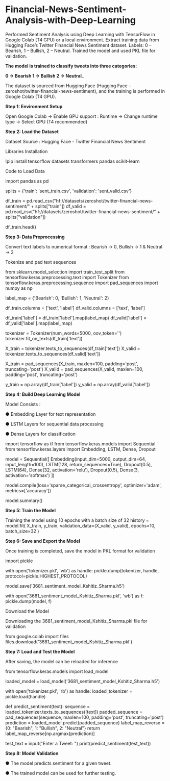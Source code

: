 # Financial-News-Sentiment-Analysis-with-Deep-Learning
Performed Sentiment Analysis using Deep Learning with TensorFlow in Google Colab (T4 GPU) or a local environment. Extract training data from Hugging Face’s Twitter Financial News Sentiment dataset. Labels: 0 – Bearish, 1 – Bullish, 2 – Neutral. Trained the model and used PKL file for validation.

**The model is trained to classify tweets into three categories:**

**0 → Bearish
1 → Bullish
2 → Neutral**_

The dataset is sourced from Hugging Face (Hugging Face - zeroshot/twitter-financial-news-sentiment), and the training is performed in Google Colab (T4 GPU).

**Step 1: Environment Setup**

Open Google Colab →  Enable GPU support : Runtime → Change runtime type → Select GPU (T4 recommended)

**Step 2: Load the Dataset**

Dataset Source : Hugging Face - Twitter Financial News Sentiment

Libraries Installation

!pip install tensorflow datasets transformers pandas scikit-learn

Code to Load Data

import pandas as pd

splits = {'train': 'sent_train.csv', 'validation': 'sent_valid.csv'}

df_train = pd.read_csv("hf://datasets/zeroshot/twitter-financial-news-sentiment/" + splits["train"])
df_valid = pd.read_csv("hf://datasets/zeroshot/twitter-financial-news-sentiment/" + splits["validation"])

df_train.head()

**Step 3: Data Preprocessing**

Convert text labels to numerical format : Bearish → 0, Bullish → 1 & Neutral → 2

Tokenize and pad text sequences

from sklearn.model_selection import train_test_split
from tensorflow.keras.preprocessing.text import Tokenizer
from tensorflow.keras.preprocessing.sequence import pad_sequences
import numpy as np

label_map = {'Bearish': 0, 'Bullish': 1, 'Neutral': 2}

df_train.columns = ['text', 'label']
df_valid.columns = ['text', 'label']

df_train['label'] = df_train['label'].map(label_map)
df_valid['label'] = df_valid['label'].map(label_map)

tokenizer = Tokenizer(num_words=5000, oov_token='<OOV>')
tokenizer.fit_on_texts(df_train['text'])

X_train = tokenizer.texts_to_sequences(df_train['text'])
X_valid = tokenizer.texts_to_sequences(df_valid['text'])

X_train = pad_sequences(X_train, maxlen=100, padding='post', truncating='post')
X_valid = pad_sequences(X_valid, maxlen=100, padding='post', truncating='post')

y_train = np.array(df_train['label'])
y_valid = np.array(df_valid['label'])

**Step 4: Build Deep Learning Model**

Model Consists :

●	Embedding Layer for text representation

●	LSTM Layers for sequential data processing

●	Dense Layers for classification

import tensorflow as tf
from tensorflow.keras.models import Sequential
from tensorflow.keras.layers import Embedding, LSTM, Dense, Dropout

model = Sequential([
    Embedding(input_dim=5000, output_dim=64, input_length=100),
    LSTM(128, return_sequences=True),
    Dropout(0.5),
    LSTM(64),
    Dense(32, activation='relu'),
    Dropout(0.5),
    Dense(3, activation='softmax')
])

model.compile(loss='sparse_categorical_crossentropy', optimizer='adam', metrics=['accuracy'])

model.summary()

**Step 5: Train the Model**

Training the model using 10 epochs with a batch size of 32
history = model.fit(
    X_train, y_train,
    validation_data=(X_valid, y_valid),
    epochs=10,
    batch_size=32
)

**Step 6: Save and Export the Model**

Once training is completed, save the model in PKL format for validation

import pickle

with open('tokenizer.pkl', 'wb') as handle:
    pickle.dump(tokenizer, handle, protocol=pickle.HIGHEST_PROTOCOL)

model.save('3681_sentiment_model_Kshitiz_Sharma.h5')

with open('3681_sentiment_model_Kshitiz_Sharma.pkl', 'wb') as f:
    pickle.dump(model, f)

Download the Model

Downloading the 3681_sentiment_model_Kshitiz_Sharma.pkl file for validation

from google.colab import files
files.download('3681_sentiment_model_Kshitiz_Sharma.pkl')


**Step 7: Load and Test the Model**

After saving, the model can be reloaded for inference

from tensorflow.keras.models import load_model

loaded_model = load_model('3681_sentiment_model_Kshitiz_Sharma.h5')

with open('tokenizer.pkl', 'rb') as handle:
    loaded_tokenizer = pickle.load(handle)

def predict_sentiment(text):
    sequence = loaded_tokenizer.texts_to_sequences([text])
    padded_sequence = pad_sequences(sequence, maxlen=100, padding='post', truncating='post')
    prediction = loaded_model.predict(padded_sequence)
    label_map_reverse = {0: "Bearish", 1: "Bullish", 2: "Neutral"}
    return label_map_reverse[np.argmax(prediction)]

test_text = input("Enter a Tweet: ")
print(predict_sentiment(test_text))

**Step 8: Model Validation**

●	The model predicts sentiment for a given tweet.

●	The trained model can be used for further testing.

